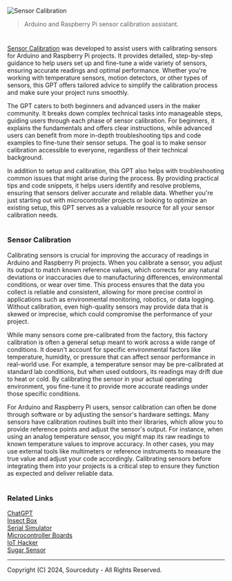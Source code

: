 ![Sensor Calibration](https://github.com/user-attachments/assets/e12ac3b9-efae-4405-a461-ad857e31dba4)

> Arduino and Raspberry Pi sensor calibration assistant. 

#

[Sensor Calibration](https://chatgpt.com/g/g-uGKloGHOe-sensor-calibration) was developed to assist users with calibrating sensors for Arduino and Raspberry Pi projects. It provides detailed, step-by-step guidance to help users set up and fine-tune a wide variety of sensors, ensuring accurate readings and optimal performance. Whether you're working with temperature sensors, motion detectors, or other types of sensors, this GPT offers tailored advice to simplify the calibration process and make sure your project runs smoothly.

The GPT caters to both beginners and advanced users in the maker community. It breaks down complex technical tasks into manageable steps, guiding users through each phase of sensor calibration. For beginners, it explains the fundamentals and offers clear instructions, while advanced users can benefit from more in-depth troubleshooting tips and code examples to fine-tune their sensor setups. The goal is to make sensor calibration accessible to everyone, regardless of their technical background.

In addition to setup and calibration, this GPT also helps with troubleshooting common issues that might arise during the process. By providing practical tips and code snippets, it helps users identify and resolve problems, ensuring that sensors deliver accurate and reliable data. Whether you're just starting out with microcontroller projects or looking to optimize an existing setup, this GPT serves as a valuable resource for all your sensor calibration needs.

#
### Sensor Calibration

Calibrating sensors is crucial for improving the accuracy of readings in Arduino and Raspberry Pi projects. When you calibrate a sensor, you adjust its output to match known reference values, which corrects for any natural deviations or inaccuracies due to manufacturing differences, environmental conditions, or wear over time. This process ensures that the data you collect is reliable and consistent, allowing for more precise control in applications such as environmental monitoring, robotics, or data logging. Without calibration, even high-quality sensors may provide data that is skewed or imprecise, which could compromise the performance of your project.

While many sensors come pre-calibrated from the factory, this factory calibration is often a general setup meant to work across a wide range of conditions. It doesn't account for specific environmental factors like temperature, humidity, or pressure that can affect sensor performance in real-world use. For example, a temperature sensor may be pre-calibrated at standard lab conditions, but when used outdoors, its readings may drift due to heat or cold. By calibrating the sensor in your actual operating environment, you fine-tune it to provide more accurate readings under those specific conditions.

For Arduino and Raspberry Pi users, sensor calibration can often be done through software or by adjusting the sensor's hardware settings. Many sensors have calibration routines built into their libraries, which allow you to provide reference points and adjust the sensor's output. For instance, when using an analog temperature sensor, you might map its raw readings to known temperature values to improve accuracy. In other cases, you may use external tools like multimeters or reference instruments to measure the true value and adjust your code accordingly. Calibrating sensors before integrating them into your projects is a critical step to ensure they function as expected and deliver reliable data.

#
### Related Links

[ChatGPT](https://github.com/sourceduty/ChatGPT)
<br>
[Insect Box](https://github.com/sourceduty/Insect_Box)
<br>
[Serial Simulator](https://github.com/sourceduty/Serial_Simulator)
<br>
[Microcontroller Boards](https://github.com/sourceduty/Microcontroller_Boards)
<br>
[IoT Hacker](https://github.com/sourceduty/IoT_Hacker)
<br>
[Sugar Sensor](https://github.com/sourceduty/Sugar_Sensor)

***
Copyright (C) 2024, Sourceduty - All Rights Reserved.

